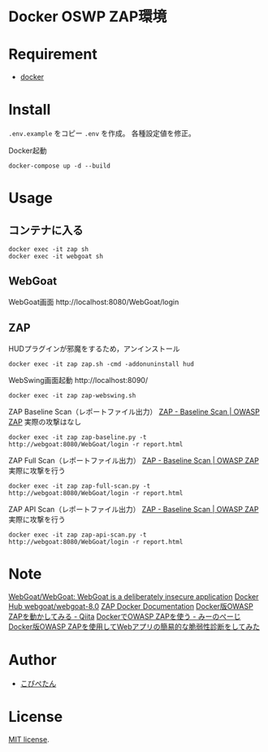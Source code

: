 # Docker OSWP ZAP環境

# Requirement
* [docker](https://www.docker.com/)

# Install
`.env.example` をコピー `.env` を作成。
各種設定値を修正。

Docker起動
```
docker-compose up -d --build
```

# Usage

## コンテナに入る
```
docker exec -it zap sh
docker exec -it webgoat sh
```

## WebGoat
WebGoat画面
http://localhost:8080/WebGoat/login

## ZAP
HUDプラグインが邪魔をするため，アンインストール
```
docker exec -it zap zap.sh -cmd -addonuninstall hud
```

WebSwing画面起動
http://localhost:8090/
```
docker exec -it zap zap-webswing.sh
```

ZAP Baseline Scan（レポートファイル出力）
[ZAP - Baseline Scan | OWASP ZAP](https://www.zaproxy.org/docs/docker/baseline-scan/)
実際の攻撃はなし
```
docker exec -it zap zap-baseline.py -t http://webgoat:8080/WebGoat/login -r report.html
```

ZAP Full Scan（レポートファイル出力）
[ZAP - Baseline Scan | OWASP ZAP](https://www.zaproxy.org/docs/docker/baseline-scan/)
実際に攻撃を行う
```
docker exec -it zap zap-full-scan.py -t http://webgoat:8080/WebGoat/login -r report.html
```


ZAP API Scan（レポートファイル出力）
[ZAP - Baseline Scan | OWASP ZAP](https://www.zaproxy.org/docs/docker/baseline-scan/)
実際に攻撃を行う
```
docker exec -it zap zap-api-scan.py -t http://webgoat:8080/WebGoat/login -r report.html
```

# Note
[WebGoat/WebGoat: WebGoat is a deliberately insecure application](https://github.com/WebGoat/WebGoat)
[Docker Hub webgoat/webgoat-8.0](https://hub.docker.com/r/webgoat/webgoat-8.0/)
[ZAP Docker Documentation](https://www.zaproxy.org/docs/docker/)
[Docker版OWASP ZAPを動かしてみる - Qiita](https://qiita.com/koujimatsuda11/items/83558cd62c20141ebdda)
[DockerでOWASP ZAPを使う - みーのぺーじ](https://pc.atsuhiro-me.net/entry/2019/08/19/011324)
[Docker版OWASP ZAPを使用してWebアプリの簡易的な脆弱性診断をしてみた](https://dev.classmethod.jp/articles/easy-vulnerability-diagnosis-of-web-app-with-owasp-zap-on-docker/)

# Author
* [こぴぺたん](https://twitter.com/c_a_p_engineer)

# License
[MIT license](https://en.wikipedia.org/wiki/MIT_License).
